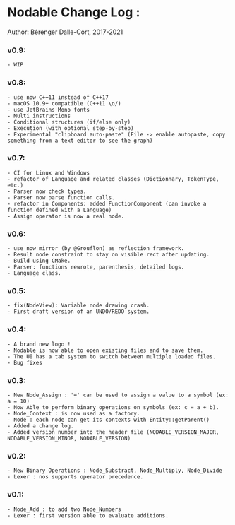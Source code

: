 
Nodable Change Log :
====================

Author: Bérenger Dalle-Cort, 2017-2021

### v0.9:
    - WIP

### v0.8:
    - use now C++11 instead of C++17
    - macOS 10.9+ compatible (C++11 \o/)
    - use JetBrains Mono fonts
    - Multi instructions
    - Conditional structures (if/else only)
    - Execution (with optional step-by-step)
    - Experimental "clipboard auto-paste" (File -> enable autopaste, copy something from a text editor to see the graph)

### v0.7:
    - CI for Linux and Windows
	- refactor of Language and related classes (Dictionnary, TokenType, etc.)
	- Parser now check types.
	- Parser now parse function calls.
	- refactor in Components: added FunctionComponent (can invoke a function defined with a Language)
	- Assign operator is now a real node.

### v0.6:
	- use now mirror (by @Grouflon) as reflection framework.
	- Result node constraint to stay on visible rect after updating.
	- Build using CMake.
	- Parser: functions rewrote, parenthesis, detailed logs.
	- Language class.	

### v0.5:
	- fix(NodeView): Variable node drawing crash.
	- First draft version of an UNDO/REDO system.

### v0.4:
	- A brand new logo !
	- Nodable is now able to open existing files and to save them.
	- The UI has a tab system to switch between multiple loaded files.
	- Bug fixes

### v0.3:
	- New Node_Assign : '=' can be used to assign a value to a symbol (ex: a = 10)
	- Now Able to perform binary operations on symbols (ex: c = a + b).
	- Node_Context : is now used as a factory.
	- Node : each node can get its contexts with Entity::getParent()
	- Added a change log.
	- Added version number into the header file (NODABLE_VERSION_MAJOR, NODABLE_VERSION_MINOR, NODABLE_VERSION)

### v0.2:
	- New Binary Operations : Node_Substract, Node_Multiply, Node_Divide
	- Lexer : nos supports operator precedence.

### v0.1:
	- Node_Add : to add two Node_Numbers
	- Lexer : first version able to evaluate additions.